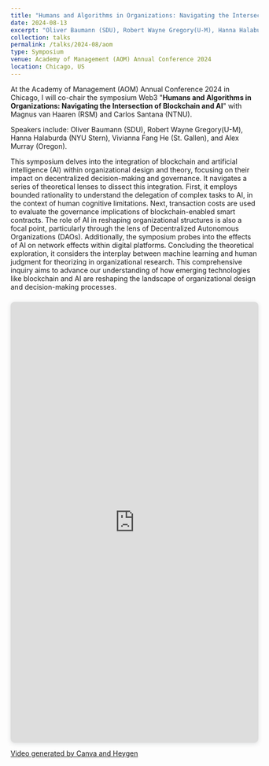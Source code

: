 ```yaml
---
title: "Humans and Algorithms in Organizations: Navigating the Intersection of Blockchain and AI"
date: 2024-08-13
excerpt: "Oliver Baumann (SDU), Robert Wayne Gregory(U-M), Hanna Halaburda (NYU Stern), Vivianna Fang He (St. Gallen), and Alex Murray (Oregon)"
collection: talks
permalink: /talks/2024-08/aom
type: Symposium
venue: Academy of Management (AOM) Annual Conference 2024
location: Chicago, US
---
```


At the Academy of Management (AOM) Annual Conference 2024 in Chicago, I will co-chair the symposium Web3 "**Humans and Algorithms in Organizations: Navigating the Intersection of Blockchain and AI**" with Magnus van Haaren (RSM) and Carlos Santana (NTNU).

Speakers include: Oliver Baumann (SDU), Robert Wayne Gregory(U-M), Hanna Halaburda (NYU Stern), Vivianna Fang He (St. Gallen), and Alex Murray (Oregon).

This symposium delves into the integration of blockchain and artificial intelligence (AI) within organizational design and theory, focusing on their impact on decentralized decision-making and governance. It navigates a series of theoretical lenses to dissect this integration. First, it employs bounded rationality to understand the delegation of complex tasks to AI, in the context of human cognitive limitations. Next, transaction costs are used to evaluate the governance implications of blockchain-enabled smart contracts. The role of AI in reshaping organizational structures is also a focal point, particularly through the lens of Decentralized Autonomous Organizations (DAOs). Additionally, the symposium probes into the effects of AI on network effects within digital platforms. Concluding the theoretical exploration, it considers the interplay between machine learning and human judgment for theorizing in organizational research. This comprehensive inquiry aims to advance our understanding of how emerging technologies like blockchain and AI are reshaping the landscape of organizational design and decision-making processes.

<div style="position: relative; width: 100%; height: 0; padding-top: 177.7778%;
 padding-bottom: 0; box-shadow: 0 2px 8px 0 rgba(63,69,81,0.16); margin-top: 1.6em; margin-bottom: 0.9em; overflow: hidden;
 border-radius: 8px; will-change: transform;">
  <iframe loading="lazy" style="position: absolute; width: 100%; height: 100%; top: 0; left: 0; border: none; padding: 0;margin: 0;"
    src="https:&#x2F;&#x2F;www.canva.com&#x2F;design&#x2F;DAGFBz0py1Y&#x2F;WApoTnpwa8Hi3QqCg2Td0g&#x2F;watch?embed" allowfullscreen="allowfullscreen" allow="fullscreen">
  </iframe>
</div>
<a href="https:&#x2F;&#x2F;www.canva.com&#x2F;design&#x2F;DAGFBz0py1Y&#x2F;WApoTnpwa8Hi3QqCg2Td0g&#x2F;watch?utm_content=DAGFBz0py1Y&amp;utm_campaign=designshare&amp;utm_medium=embeds&amp;utm_source=link" target="_blank" rel="noopener">Video generated by Canva and Heygen</a> 